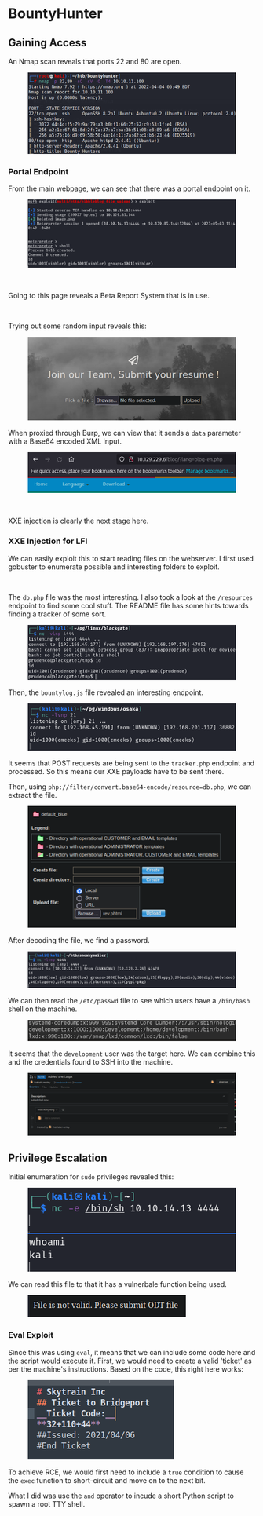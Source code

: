 # BountyHunter

## Gaining Access

An Nmap scan reveals that ports 22 and 80 are open.&#x20;

<figure><img src="../../../.gitbook/assets/image (204).png" alt=""><figcaption></figcaption></figure>

### Portal Endpoint

From the main webpage, we can see that there was a portal endpoint on it.

<figure><img src="../../../.gitbook/assets/image (202).png" alt=""><figcaption></figcaption></figure>

<figure><img src="../../../.gitbook/assets/image (8) (1) (3) (1) (1).png" alt=""><figcaption></figcaption></figure>

Going to this page reveals a Beta Report System that is in use.

<figure><img src="../../../.gitbook/assets/image (176) (2).png" alt=""><figcaption></figcaption></figure>

Trying out some random input reveals this:

<figure><img src="../../../.gitbook/assets/image (169).png" alt=""><figcaption></figcaption></figure>

When proxied through Burp, we can view that it sends a `data` parameter with a Base64 encoded XML input.

<figure><img src="../../../.gitbook/assets/image (198).png" alt=""><figcaption></figcaption></figure>

<figure><img src="../../../.gitbook/assets/image (164) (2) (1).png" alt=""><figcaption></figcaption></figure>

XXE injection is clearly the next stage here.

### XXE Injection for LFI

We can easily exploit this to start reading files on the webserver. I first used gobuster to enumerate possible and interesting folders to exploit.

<figure><img src="../../../.gitbook/assets/image (10) (2) (4).png" alt=""><figcaption></figcaption></figure>

The `db.php` file was the most interesting. I also took a look at the `/resources` endpoint to find some cool stuff. The README file has some hints towards finding a tracker of some sort.

<figure><img src="../../../.gitbook/assets/image (167).png" alt=""><figcaption></figcaption></figure>

Then, the `bountylog.js` file revealed an interesting endpoint.

<figure><img src="../../../.gitbook/assets/image (205).png" alt=""><figcaption></figcaption></figure>

It seems that POST requests are being sent to the `tracker.php` endpoint and processed. So this means our XXE payloads have to be sent there.

Then, using `php://filter/convert.base64-encode/resource=db.php`, we can extract the file.

<figure><img src="../../../.gitbook/assets/image (195).png" alt=""><figcaption></figcaption></figure>

After decoding the file, we find a password.

<figure><img src="../../../.gitbook/assets/image (191).png" alt=""><figcaption></figcaption></figure>

We can then read the `/etc/passwd` file to see which users have a `/bin/bash` shell on the machine.

<figure><img src="../../../.gitbook/assets/image (6) (8) (1).png" alt=""><figcaption></figcaption></figure>

It seems that the `development` user was the target here. We can combine this and the credentials found to SSH into the machine.

<figure><img src="../../../.gitbook/assets/image (194).png" alt=""><figcaption></figcaption></figure>

## Privilege Escalation

Initial enumeration for `sudo` privileges revealed this:

<figure><img src="../../../.gitbook/assets/image (193).png" alt=""><figcaption></figcaption></figure>

We can read this file to that it has a vulnerbale function being used.

<figure><img src="../../../.gitbook/assets/image (179).png" alt=""><figcaption></figcaption></figure>

### Eval Exploit

Since this was using `eval`, it means that we can include some code here and the script would execute it. First, we would need to create a valid 'ticket' as per the machine's instructions. Based on the code, this right here works:

<figure><img src="../../../.gitbook/assets/image (206).png" alt=""><figcaption></figcaption></figure>

To achieve RCE, we would first need to include a `true` condition to cause the `exec` function to short-circuit and move on to the next bit.

What I did was use the `and` operator to incude a short Python script to spawn a root TTY shell.

<figure><img src="../../../.gitbook/assets/image (197).png" alt=""><figcaption></figcaption></figure>

<figure><img src="../../../.gitbook/assets/image (7) (5) (1).png" alt=""><figcaption></figcaption></figure>

